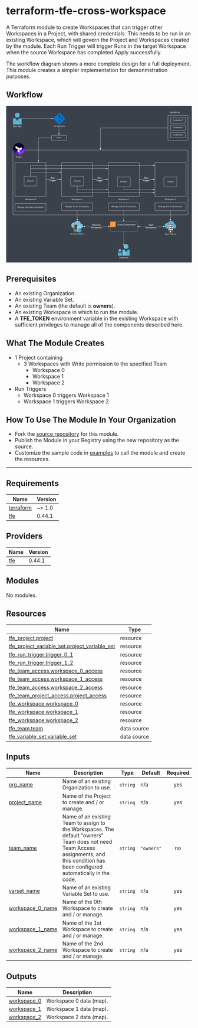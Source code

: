 # terraform-tfe-cross-workspace

A Terraform module to create Workspaces that can trigger other Workspaces in a Project, with shared credentials. This needs to be run in an existing Workspace, which will govern the Project and Workspaces created by the module. Each Run Trigger will trigger Runs in the target Workspace when the source Workspace has completed Apply successfully.

The workflow diagram shows a more complete design for a full deployment. This module creates a simpler implementation for demonmstration purposes.

## Workflow

![Full design workflow](https://raw.githubusercontent.com/fer1035/terraform-tfe-cross-workspace/main/images/cross_workspace.png "Full design workflow")

## Prerequisites

- An existing Organization.
- An existing Variable Set.
- An existing Team (the default is **owners**).
- An existing Workspace in which to run the module.
- A **TFE_TOKEN** environment variable in the existing Workspace with sufficient privileges to manage all of the components described here.

## What The Module Creates

- 1 Project containing
    - 3 Workspaces with Write permission to the specified Team
        - Workspace 0
        - Workspace 1
        - Workspace 2
- Run Triggers
    - Workspace 0 triggers Workspace 1
    - Workspace 1 triggers Workspace 2

## How To Use The Module In Your Organization

- Fork the [source repository](https://github.com/fer1035/terraform-tfe-cross-workspace) for this module.
- Publish the Module in your Registry using the new repository as the source.
- Customize the sample code in [examples](https://github.com/fer1035/terraform-tfe-cross-workspace/tree/main/examples) to call the module and create the resources.

---

## Requirements

| Name | Version |
|------|---------|
| <a name="requirement_terraform"></a> [terraform](#requirement\_terraform) | ~> 1.0 |
| <a name="requirement_tfe"></a> [tfe](#requirement\_tfe) | 0.44.1 |

## Providers

| Name | Version |
|------|---------|
| <a name="provider_tfe"></a> [tfe](#provider\_tfe) | 0.44.1 |

## Modules

No modules.

## Resources

| Name | Type |
|------|------|
| [tfe_project.project](https://registry.terraform.io/providers/hashicorp/tfe/0.44.1/docs/resources/project) | resource |
| [tfe_project_variable_set.project_variable_set](https://registry.terraform.io/providers/hashicorp/tfe/0.44.1/docs/resources/project_variable_set) | resource |
| [tfe_run_trigger.trigger_0_1](https://registry.terraform.io/providers/hashicorp/tfe/0.44.1/docs/resources/run_trigger) | resource |
| [tfe_run_trigger.trigger_1_2](https://registry.terraform.io/providers/hashicorp/tfe/0.44.1/docs/resources/run_trigger) | resource |
| [tfe_team_access.workspace_0_access](https://registry.terraform.io/providers/hashicorp/tfe/0.44.1/docs/resources/team_access) | resource |
| [tfe_team_access.workspace_1_access](https://registry.terraform.io/providers/hashicorp/tfe/0.44.1/docs/resources/team_access) | resource |
| [tfe_team_access.workspace_2_access](https://registry.terraform.io/providers/hashicorp/tfe/0.44.1/docs/resources/team_access) | resource |
| [tfe_team_project_access.project_access](https://registry.terraform.io/providers/hashicorp/tfe/0.44.1/docs/resources/team_project_access) | resource |
| [tfe_workspace.workspace_0](https://registry.terraform.io/providers/hashicorp/tfe/0.44.1/docs/resources/workspace) | resource |
| [tfe_workspace.workspace_1](https://registry.terraform.io/providers/hashicorp/tfe/0.44.1/docs/resources/workspace) | resource |
| [tfe_workspace.workspace_2](https://registry.terraform.io/providers/hashicorp/tfe/0.44.1/docs/resources/workspace) | resource |
| [tfe_team.team](https://registry.terraform.io/providers/hashicorp/tfe/0.44.1/docs/data-sources/team) | data source |
| [tfe_variable_set.variable_set](https://registry.terraform.io/providers/hashicorp/tfe/0.44.1/docs/data-sources/variable_set) | data source |

## Inputs

| Name | Description | Type | Default | Required |
|------|-------------|------|---------|:--------:|
| <a name="input_org_name"></a> [org\_name](#input\_org\_name) | Name of an existing Organization to use. | `string` | n/a | yes |
| <a name="input_project_name"></a> [project\_name](#input\_project\_name) | Name of the Project to create and / or manage. | `string` | n/a | yes |
| <a name="input_team_name"></a> [team\_name](#input\_team\_name) | Name of an existing Team to assign to the Workspaces. The default "owners" Team does not need Team Access assignments, and this condition has been configured automatically in the code. | `string` | `"owners"` | no |
| <a name="input_varset_name"></a> [varset\_name](#input\_varset\_name) | Name of an existing Variable Set to use. | `string` | n/a | yes |
| <a name="input_workspace_0_name"></a> [workspace\_0\_name](#input\_workspace\_0\_name) | Name of the 0th Workspace to create and / or manage. | `string` | n/a | yes |
| <a name="input_workspace_1_name"></a> [workspace\_1\_name](#input\_workspace\_1\_name) | Name of the 1st Workspace to create and / or manage. | `string` | n/a | yes |
| <a name="input_workspace_2_name"></a> [workspace\_2\_name](#input\_workspace\_2\_name) | Name of the 2nd Workspace to create and / or manage. | `string` | n/a | yes |

## Outputs

| Name | Description |
|------|-------------|
| <a name="output_workspace_0"></a> [workspace\_0](#output\_workspace\_0) | Workspace 0 data (map). |
| <a name="output_workspace_1"></a> [workspace\_1](#output\_workspace\_1) | Workspace 1 data (map). |
| <a name="output_workspace_2"></a> [workspace\_2](#output\_workspace\_2) | Workspace 2 data (map). |
